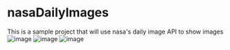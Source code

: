 # nasaDailyImages
This is a sample project that will use nasa's daily image API to show images
![image](https://user-images.githubusercontent.com/37672936/161477650-82292177-86ad-442f-8420-e1676c6918c4.png)
![image](https://user-images.githubusercontent.com/37672936/161477955-76ed049e-7aba-4a50-9a51-3a8c480b5374.png)
![image](https://user-images.githubusercontent.com/37672936/161494970-bcac001c-9704-4faf-b6c4-2020def358e6.png)


